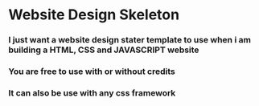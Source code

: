 # Website Design Skeleton

### I just want a website design stater template to use when i am building a HTML, CSS and JAVASCRIPT website

### You are free to use with or without credits

### It can also be use with any css framework
